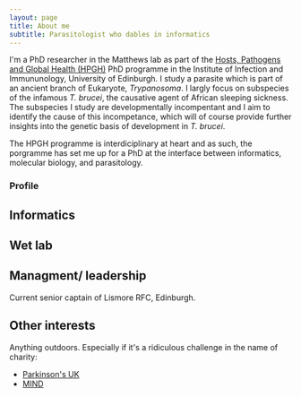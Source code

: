 ```yaml
---
layout: page
title: About me
subtitle: Parasitologist who dables in informatics
---
```


I'm a PhD researcher in the Matthews lab as part of the [Hosts, Pathogens and Global Health (HPGH)](https://www.ed.ac.uk/edinburgh-infectious-diseases/teaching/phd-programmes/hosts-pathogens-global-health) PhD programme in the Institute of Infection and Immununology, University of Edinburgh. I study a parasite which is part of an ancient branch of Eukaryote, _Trypanosoma_. I largly focus on subspecies of the infamous _T. brucei_, the causative agent of African sleeping sickness. The subspecies I study are developmentally incompentant and I aim to identify the cause of this incompetance, which will of course provide further insights into the genetic basis of development in _T. brucei_.  

The HPGH programme is interdiciplinary at heart and as such, the porgramme has set me up for a PhD at the interface between informatics, molecular biology, and parasitology. 



### Profile

## Informatics

## Wet lab

## Managment/ leadership

Current senior captain of Lismore RFC, Edinburgh. 

## Other interests

Anything outdoors. Especially if it's a ridiculous challenge in the name of charity:

* [Parkinson's UK](https://www.justgiving.com/fundraising/guy-oldrieve)
* [MIND](https://www.justgiving.com/fundraising/ogahb)
